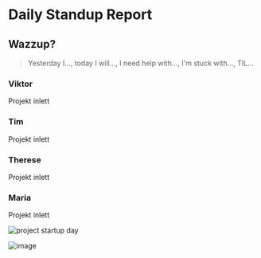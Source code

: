 # Daily Standup Report

## Wazzup?
> Yesterday I…, today I will…, I need help with…, I'm stuck with…, TIL…

### Viktor
Projekt inlett

### Tim
Projekt inlett

### Therese
Projekt inlett

### Maria
Projekt inlett

![project startup day](https://user-images.githubusercontent.com/97452286/235919838-9cd9b60c-875c-418a-9485-56a257183479.png)

![image](https://user-images.githubusercontent.com/97452286/235919671-00cfba62-6ab9-4871-8f1f-78425ecbfa33.png)
